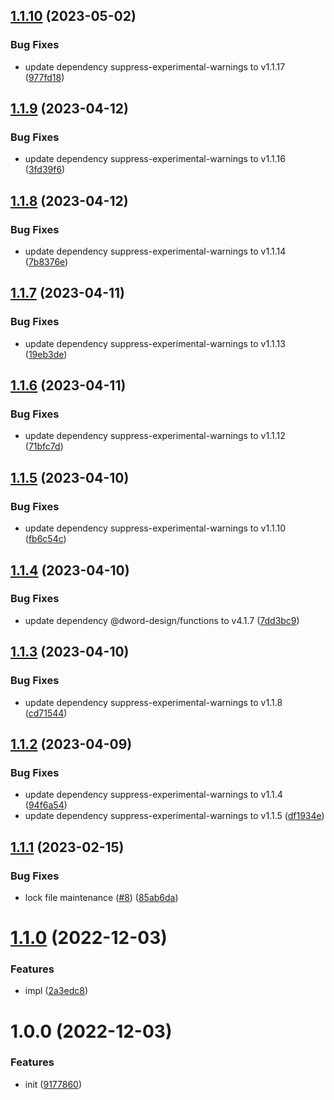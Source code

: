 ## [1.1.10](https://github.com/dword-design/suppress-babel-register-esm-warning/compare/v1.1.9...v1.1.10) (2023-05-02)


### Bug Fixes

* update dependency suppress-experimental-warnings to v1.1.17 ([977fd18](https://github.com/dword-design/suppress-babel-register-esm-warning/commit/977fd18cb9fe506db867b9af29885c39674b60fa))

## [1.1.9](https://github.com/dword-design/suppress-babel-register-esm-warning/compare/v1.1.8...v1.1.9) (2023-04-12)


### Bug Fixes

* update dependency suppress-experimental-warnings to v1.1.16 ([3fd39f6](https://github.com/dword-design/suppress-babel-register-esm-warning/commit/3fd39f624801586fc18a6b951b92273199aecbcc))

## [1.1.8](https://github.com/dword-design/suppress-babel-register-esm-warning/compare/v1.1.7...v1.1.8) (2023-04-12)


### Bug Fixes

* update dependency suppress-experimental-warnings to v1.1.14 ([7b8376e](https://github.com/dword-design/suppress-babel-register-esm-warning/commit/7b8376e63f39cb4d75987cb07943225e2868b61f))

## [1.1.7](https://github.com/dword-design/suppress-babel-register-esm-warning/compare/v1.1.6...v1.1.7) (2023-04-11)


### Bug Fixes

* update dependency suppress-experimental-warnings to v1.1.13 ([19eb3de](https://github.com/dword-design/suppress-babel-register-esm-warning/commit/19eb3de9ccb7ad0551d6fb60ce1aafb132258225))

## [1.1.6](https://github.com/dword-design/suppress-babel-register-esm-warning/compare/v1.1.5...v1.1.6) (2023-04-11)


### Bug Fixes

* update dependency suppress-experimental-warnings to v1.1.12 ([71bfc7d](https://github.com/dword-design/suppress-babel-register-esm-warning/commit/71bfc7d1ef16936e0294586626c83d3bf6b8037a))

## [1.1.5](https://github.com/dword-design/suppress-babel-register-esm-warning/compare/v1.1.4...v1.1.5) (2023-04-10)


### Bug Fixes

* update dependency suppress-experimental-warnings to v1.1.10 ([fb6c54c](https://github.com/dword-design/suppress-babel-register-esm-warning/commit/fb6c54c5890c6687e85d046ee6558f80e4810326))

## [1.1.4](https://github.com/dword-design/suppress-babel-register-esm-warning/compare/v1.1.3...v1.1.4) (2023-04-10)


### Bug Fixes

* update dependency @dword-design/functions to v4.1.7 ([7dd3bc9](https://github.com/dword-design/suppress-babel-register-esm-warning/commit/7dd3bc9fba08a7fa9c30971b46aa5ae4b786a0e3))

## [1.1.3](https://github.com/dword-design/suppress-babel-register-esm-warning/compare/v1.1.2...v1.1.3) (2023-04-10)


### Bug Fixes

* update dependency suppress-experimental-warnings to v1.1.8 ([cd71544](https://github.com/dword-design/suppress-babel-register-esm-warning/commit/cd715448830cafcbf6e7904713f06ae82ad72da1))

## [1.1.2](https://github.com/dword-design/suppress-babel-register-esm-warning/compare/v1.1.1...v1.1.2) (2023-04-09)


### Bug Fixes

* update dependency suppress-experimental-warnings to v1.1.4 ([94f6a54](https://github.com/dword-design/suppress-babel-register-esm-warning/commit/94f6a54a81305fb145d65c7f7e6366a7b0ed5683))
* update dependency suppress-experimental-warnings to v1.1.5 ([df1934e](https://github.com/dword-design/suppress-babel-register-esm-warning/commit/df1934e60acb70d334a94fbfa86b613a9282f316))

## [1.1.1](https://github.com/dword-design/suppress-babel-register-esm-warning/compare/v1.1.0...v1.1.1) (2023-02-15)


### Bug Fixes

* lock file maintenance ([#8](https://github.com/dword-design/suppress-babel-register-esm-warning/issues/8)) ([85ab6da](https://github.com/dword-design/suppress-babel-register-esm-warning/commit/85ab6da54ec522371fd021d587f20229dbee2179))

# [1.1.0](https://github.com/dword-design/suppress-babel-register-esm-warning/compare/v1.0.0...v1.1.0) (2022-12-03)


### Features

* impl ([2a3edc8](https://github.com/dword-design/suppress-babel-register-esm-warning/commit/2a3edc8dd4bf33bee092547022c390527e2b475a))

# 1.0.0 (2022-12-03)


### Features

* init ([9177860](https://github.com/dword-design/suppress-babel-register-esm-warning/commit/9177860a6efb7c48b4fb9589a6a54539d4a8836f))
